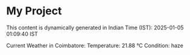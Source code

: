 # My Project

This content is dynamically generated in Indian Time (IST): 2025-01-05 01:09:40 IST


Current Weather in Coimbatore:
Temperature: 21.88 °C
Condition: haze
